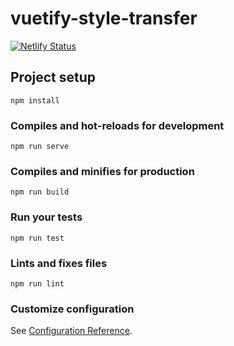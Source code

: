 # vuetify-style-transfer

[![Netlify Status](https://api.netlify.com/api/v1/badges/bf298076-ed4b-4365-be74-26a8061a3b44/deploy-status)](https://app.netlify.com/sites/style-transfer/deploys)

## Project setup
```
npm install
```

### Compiles and hot-reloads for development
```
npm run serve
```

### Compiles and minifies for production
```
npm run build
```

### Run your tests
```
npm run test
```

### Lints and fixes files
```
npm run lint
```

### Customize configuration
See [Configuration Reference](https://cli.vuejs.org/config/).
